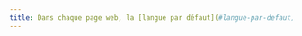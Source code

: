 ```yaml
---
title: Dans chaque page web, la [langue par défaut](#langue-par-defaut) est-elle présente ?
---
```

